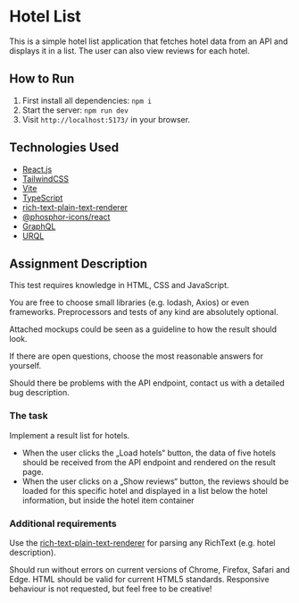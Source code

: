 # Hotel List

This is a simple hotel list application that fetches hotel data from an API and displays it in a list. The user can also view reviews for each hotel.


## How to Run

1. First install all dependencies: `npm i`
2. Start the server: `npm run dev`
3. Visit `http://localhost:5173/` in your browser.


## Technologies Used

- [React.js](https://reactjs.org/)
- [TailwindCSS](https://tailwindcss.com/)
- [Vite](https://vitejs.dev/)
- [TypeScript](https://www.typescriptlang.org/)
- [rich-text-plain-text-renderer](https://www.npmjs.com/package/@contentful/rich-text-plain-text-renderer)
- [@phosphor-icons/react](https://phosphoricons.com/)
- [GraphQL](https://graphql.org/)
- [URQL](https://formidable.com/open-source/urql/)


## Assignment Description

This test requires knowledge in HTML, CSS and JavaScript.

You are free to choose small libraries (e.g. lodash, Axios) or even frameworks.
Preprocessors and tests of any kind are absolutely optional.

Attached mockups could be seen as a guideline to how the result should look.

If there are open questions, choose the most reasonable answers for yourself.

Should there be problems with the API endpoint, contact us with a detailed bug
description.


### The task

Implement a result list for hotels.

- When the user clicks the „Load hotels“ button, the data of five hotels should be
  received from the API endpoint and rendered on the result page.
- When the user clicks on a „Show reviews“ button, the reviews should be loaded
  for this specific hotel and displayed in a list below the hotel information, but inside
  the hotel item container


### Additional requirements

Use the [rich-text-plain-text-renderer](https://www.npmjs.com/package/@contentful/rich-text-plain-text-renderer) for parsing any RichText (e.g. hotel description).

Should run without errors on current versions of Chrome, Firefox, Safari and Edge.
HTML should be valid for current HTML5 standards. Responsive behaviour is not
requested, but feel free to be creative!

